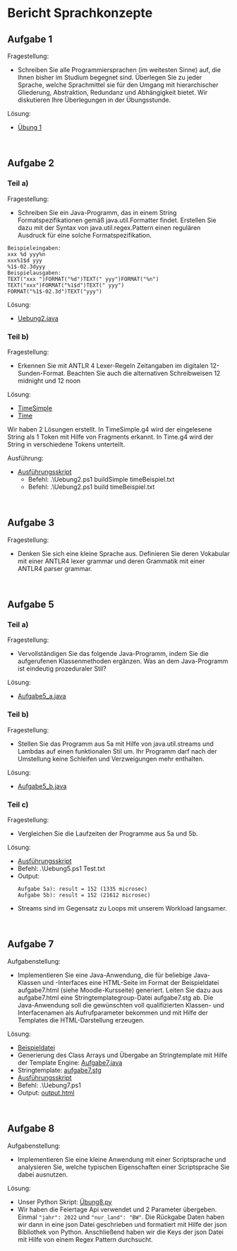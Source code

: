 # Bericht Sprachkonzepte

## Aufgabe 1
Fragestellung: 
- Schreiben Sie alle Programmiersprachen (im weitesten Sinne) auf, die Ihnen bisher im Studium begegnet sind. Überlegen Sie zu jeder Sprache, welche Sprachmittel sie für den Umgang mit hierarchischer Gliederung, Abstraktion, Redundanz und Abhängigkeit bietet. Wir diskutieren Ihre Überlegungen in der Übungsstunde.

Lösung:
- [Übung 1](../Übung1/Übung_1.txt)


<!--<div style="page-break-after: always; visibility: hidden"></div>-->

<br>

## Aufgabe 2

### Teil a)
Fragestellung: 
- Schreiben Sie ein Java-Programm, das in einem String Formatspezifikationen gemäß java.util.Formatter findet. Erstellen Sie dazu mit der Syntax von java.util.regex.Pattern einen regulären Ausdruck für eine solche Formatspezifikation.

```
Beispieleingaben:
xxx %d yyy%n
xxx%1$d yyy
%1$-02.3dyyy
Beispielausgaben:
TEXT("xxx ")FORMAT("%d")TEXT(" yyy")FORMAT("%n")
TEXT("xxx")FORMAT("%1$d")TEXT(" yyy")
FORMAT("%1$-02.3d")TEXT("yyy")
```

Lösung:
- [Uebung2.java](../Übung2/Uebung2.java)

### Teil b)
Fragestellung: 
- Erkennen Sie mit ANTLR 4 Lexer-Regeln Zeitangaben im digitalen 12-Sunden-Format. Beachten Sie auch die alternativen Schreibweisen 12 midnight und 12 noon

Lösung:
- [TimeSimple](../Übung2/TimeSimple.g4)
- [Time](../Übung2/Time.g4) <br>

Wir haben 2 Lösungen erstellt. In TimeSimple.g4 wird der eingelesene String als 1 Token mit Hilfe von Fragments erkannt. In Time.g4 wird der String in verschiedene Tokens unterteilt.

Ausführung:
- [Ausführungsskript](../Übung2/Uebung2.ps1)
    - Befehl: .\Uebung2.ps1 buildSimple timeBeispiel.txt
    - Befehl: .\Uebung2.ps1 build timeBeispiel.txt

</br>

## Aufgabe 3
Fragestellung: 
- Denken Sie sich eine kleine Sprache aus. Definieren Sie deren Vokabular mit einer ANTLR4 lexer grammar und deren Grammatik mit einer ANTLR4 parser grammar.

</br>

## Aufgabe 5

### Teil a)
Fragestellung:
- Vervollständigen Sie das folgende Java-Programm, indem Sie die aufgerufenen Klassenmethoden ergänzen.
Was an dem Java-Programm ist eindeutig prozeduraler Stil? 

Lösung:
- [Aufgabe5_a.java](../Übung5/Aufgabe5_a.java)

### Teil b)
Fragestellung:
- Stellen Sie das Programm aus 5a mit Hilfe von java.util.streams und Lambdas auf einen funktionalen Stil um. Ihr Programm darf nach der Umstellung keine Schleifen und Verzweigungen mehr enthalten.

Lösung:
- [Aufgabe5_b.java](../Übung5/Aufgabe5_b.java)

### Teil c)
Fragestellung:
- Vergleichen Sie die Laufzeiten der Programme aus 5a und 5b.

Lösung: <br>
- [Ausführungsskript](../Übung5/Uebung5.ps1)
- Befehl: .\Uebung5.ps1 Test.txt
- Output:
    ```
    Aufgabe 5a): result = 152 (1335 microsec)
    Aufgabe 5b): result = 152 (21612 microsec)
    ```
- Streams sind im Gegensatz zu Loops mit unserem Workload langsamer.

<br>

## Aufgabe 7
Aufgabenstellung:
- Implementieren Sie eine Java-Anwendung, die für beliebige Java-Klassen und -Interfaces eine HTML-Seite im Format der Beispieldatei aufgabe7.html (siehe Moodle-Kursseite) generiert. Leiten Sie dazu aus aufgabe7.html eine Stringtemplategroup-Datei aufgabe7.stg ab. Die Java-Anwendung soll die gewünschten voll qualifizierten Klassen- und Interfacenamen als Aufrufparameter bekommen und mit Hilfe der Templates die HTML-Darstellung erzeugen.

Lösung:
- [Beispieldatei](../Übung7/aufgabe7.html)
- Generierung des Class Arrays und Übergabe an Stringtemplate mit Hilfe der Template Engine: [Aufgabe7.java](../Übung7/Aufgabe7.java)
- Stringtemplate: [aufgabe7.stg](../Übung7/aufgabe7.stg)
- [Ausführungsskript](../Übung7/Uebung7.ps1)
- Befehl: .\Uebung7.ps1
- Output: [output.html](../Übung7/output.html)

<br>

## Aufgabe 8
Aufgabenstellung:
- Implementieren Sie eine kleine Anwendung mit einer Scriptsprache und analysieren Sie, welche typischen Eigenschaften einer Scriptsprache Sie dabei ausnutzen.

Lösung:
- Unser Python Skript: [Übung8.py](../Übung8/Übung8.py)
- Wir haben die Feiertage Api verwendet und 2 Parameter übergeben. Einmal `"jahr": 2022` und `"nur_land": "BW"`. Die Rückgabe Daten haben wir dann in eine json Datei geschrieben und formatiert mit Hilfe der json Bibliothek von Python. Anschließend haben wir die Keys der json Datei mit Hilfe von einem Regex Pattern durchsucht.
